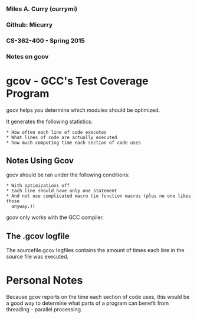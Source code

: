 ### Miles A. Curry (currymi)
### Github: Micurry
### CS-362-400 - Spring 2015
### Notes on gcov


gcov - GCC's Test Coverage Program
==================================

gocv helps you determine which modules should be optimized.


It generates the following statistics:

    * How often each line of code executes
    * What lines of code are actually executed
    * how much computing time each section of code uses


Notes Using Gcov
----------------

gocv should be ran under the following conditions:

    * With optimizations off
    * Each line should have only one statement
    * And not use complicated macro (ie function macros (plus no one likes those
      anyway.))
    
gcov only works with the GCC compiler.

The .gcov logfile
----------------

The sourcefile.gcov logfiles contains the amount of times each line in the
source file was executed.











Personal Notes
==============

Because gcov reports on the time each section of code uses, this would be a
good way to determine what parts of a program can benefit from threading -
parallel processing.
